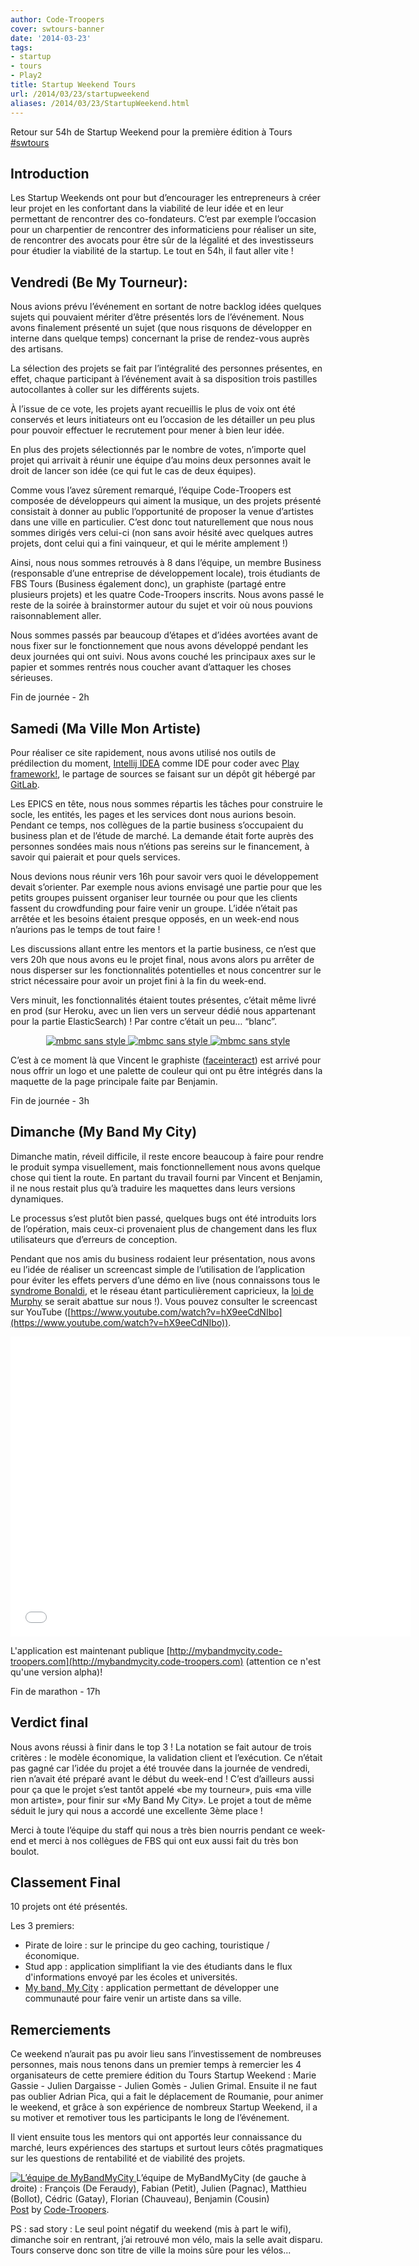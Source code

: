 ```yaml
---
author: Code-Troopers
cover: swtours-banner
date: '2014-03-23'
tags:
- startup
- tours
- Play2
title: Startup Weekend Tours
url: /2014/03/23/startupweekend
aliases: /2014/03/23/StartupWeekend.html
---
```



Retour sur 54h de Startup Weekend pour la première édition à Tours [#swtours](http://tours.startupweekend.org/)

## Introduction

Les Startup Weekends ont pour but d’encourager les entrepreneurs à créer leur projet en les confortant dans la viabilité de leur idée et en leur permettant de rencontrer des co-fondateurs. C’est par exemple l’occasion pour un charpentier de rencontrer des informaticiens pour réaliser un site, de rencontrer des avocats pour être sûr de la légalité et des investisseurs pour étudier la viabilité de la startup. Le tout en 54h, il faut aller vite !

## Vendredi (Be My Tourneur):

Nous avions prévu l’événement en sortant de notre backlog idées quelques sujets qui pouvaient mériter d’être présentés lors de l’événement. Nous avons finalement présenté un sujet (que nous risquons de développer en interne dans quelque temps) concernant la prise de rendez-vous auprès des artisans.

La sélection des projets se fait par l’intégralité des personnes présentes, en effet, chaque participant à l’événement avait à sa disposition trois pastilles autocollantes à coller sur les différents sujets.

À l’issue de ce vote, les projets ayant recueillis le plus de voix ont été conservés et leurs initiateurs ont eu l’occasion de les détailler un peu plus pour pouvoir effectuer le recrutement pour mener à bien leur idée.

En plus des projets sélectionnés par le nombre de votes, n’importe quel projet qui arrivait à réunir une équipe d’au moins deux personnes avait le droit de lancer son idée (ce qui fut le cas de deux équipes).

Comme vous l’avez sûrement remarqué, l’équipe Code-Troopers est composée de développeurs qui aiment la musique, un des projets présenté consistait à donner au public l’opportunité de proposer la venue d’artistes dans une ville en particulier. C’est donc tout naturellement que nous nous sommes dirigés vers celui-ci (non sans avoir hésité avec quelques autres projets, dont celui qui a fini vainqueur, et qui le mérite amplement !)

Ainsi, nous nous sommes retrouvés à 8 dans l’équipe, un membre Business (responsable d’une entreprise de développement locale), trois étudiants de FBS Tours (Business également donc), un graphiste (partagé entre plusieurs projets) et les quatre Code-Troopers inscrits. Nous avons passé le reste de la soirée à brainstormer autour du sujet et voir où nous pouvions raisonnablement aller.

Nous sommes passés par beaucoup d’étapes et d’idées avortées avant de nous fixer sur le fonctionnement que nous avons développé pendant les deux journées qui ont suivi. Nous avons couché les principaux axes sur le papier et sommes rentrés nous coucher avant d’attaquer les choses sérieuses.

Fin de journée - 2h


## Samedi (Ma Ville Mon Artiste)
Pour réaliser ce site rapidement, nous avons utilisé nos outils de prédilection du moment, [Intellij IDEA](http://www.jetbrains.com/idea/) comme IDE pour coder avec [Play framework!](http://playframework.com), le partage de sources se faisant sur un dépôt git hébergé par [GitLab](https://gitlab.com).

Les EPICS en tête, nous nous sommes répartis les tâches pour construire le socle, les entités, les pages et les services dont nous aurions besoin. Pendant ce temps, nos collègues de la partie business s’occupaient du business plan et de l’étude de marché. La demande était forte auprès des personnes sondées mais nous n’étions pas sereins sur le financement, à savoir qui paierait et pour quels services.

Nous devions nous réunir vers 16h pour savoir vers quoi le développement devait s’orienter. Par exemple nous avions envisagé une partie pour que les petits groupes puissent organiser leur tournée ou pour que les clients fassent du crowdfunding pour faire venir un groupe. L’idée n’était pas arrêtée et les besoins étaient presque opposés, en un week-end nous n’aurions pas le temps de tout faire !

Les discussions allant entre les mentors et la partie business, ce n’est que vers 20h que nous avons eu le projet final, nous avons alors pu arrêter de nous disperser sur les fonctionnalités potentielles et nous concentrer sur le strict nécessaire pour avoir un projet fini à la fin du week-end.

Vers minuit, les fonctionnalités étaient toutes présentes, c’était même livré en prod (sur Heroku, avec un lien vers un serveur dédié nous appartenant pour la partie ElasticSearch) ! Par contre c’était un peu… “blanc”.

<div style="text-align : center">
<a style="display: inline" href="/images/postSWTours/mbmc_nostyle_1.png" data-lightbox="image-0" title="mbmc sans style">
        <img class="mini" src="/images/postSWTours/mbmc_nostyle_1.png" alt="mbmc sans style"/>
</a>
<a style="display: inline" href="/images/postSWTours/mbmc_nostyle_2.png" data-lightbox="image-0" title="mbmc sans style">
        <img class="mini" src="/images/postSWTours/mbmc_nostyle_2.png" alt="mbmc sans style"/>
</a>
<a style="display: inline" href="/images/postSWTours/mbmc_nostyle_3.png" data-lightbox="image-0" title="mbmc sans style">
        <img class="mini" src="/images/postSWTours/mbmc_nostyle_3.png" alt="mbmc sans style"/>
</a>
</div>

C’est à ce moment là que Vincent le graphiste ([faceinteract](http://www.faceinteract.com/vnctplsn/)) est arrivé pour nous offrir un logo et une palette de couleur qui ont pu être intégrés dans la maquette de la page principale faite par Benjamin.

Fin de journée - 3h

## Dimanche (My Band My City)
Dimanche matin, réveil difficile, il reste encore beaucoup à faire pour rendre le produit sympa visuellement, mais fonctionnellement nous avons quelque chose qui tient la route. En partant du travail fourni par Vincent et Benjamin, il ne nous restait plus qu’à traduire les maquettes dans leurs versions dynamiques.

Le processus s’est plutôt bien passé, quelques bugs ont été introduits lors de l’opération, mais ceux-ci provenaient plus de changement dans les flux utilisateurs que d’erreurs de conception.

Pendant que nos amis du business rodaient leur présentation, nous avons eu l’idée de réaliser un screencast simple de l’utilisation de l’application pour éviter les effets pervers d’une démo en live (nous connaissons tous le [syndrome Bonaldi](http://fr.wikipedia.org/wiki/J%C3%A9r%C3%B4me_Bonaldi#Effet_Bonaldi), et le réseau étant particulièrement capricieux, la [loi de Murphy](http://fr.wikipedia.org/wiki/Loi_de_Murphy) se serait abattue sur nous !). Vous pouvez consulter le screencast sur YouTube ([https://www.youtube.com/watch?v=hX9eeCdNIbo](https://www.youtube.com/watch?v=hX9eeCdNIbo)).

<div style="text-align: center"><iframe width="640" height="480" src="//www.youtube.com/embed/hX9eeCdNIbo" frameborder="0"> </iframe></div>

L'application est maintenant publique [http://mybandmycity.code-troopers.com](http://mybandmycity.code-troopers.com) (attention ce n'est qu'une version alpha)!

Fin de marathon - 17h

## Verdict final
Nous avons réussi à finir dans le top 3 ! La notation se fait autour de trois critères : le modèle économique, la validation client et l’exécution. Ce n’était pas gagné car l’idée du projet a été trouvée dans la journée de vendredi, rien n’avait été préparé avant le début du week-end ! C’est d’ailleurs aussi pour ça que le projet s’est tantôt appelé «be my tourneur», puis «ma ville mon artiste», pour finir sur «My Band My City». Le projet a tout de même séduit le jury qui nous a accordé une excellente 3ème place !

Merci à toute l’équipe du staff qui nous a très bien nourris pendant ce week-end et merci à nos collègues de FBS qui ont eux aussi fait du très bon boulot.

## Classement Final
10 projets ont été présentés.

Les 3 premiers:
* Pirate de loire : sur le principe du geo caching, touristique / économique.
* Stud app : application simplifiant la vie des étudiants dans le flux d'informations envoyé par les écoles et universités.
* [My band, My City](http://mybandmycity.code-troopers.com) : application permettant de développer une communauté pour faire venir un artiste dans sa ville.

## Remerciements
Ce weekend n’aurait pas pu avoir lieu sans l’investissement de nombreuses personnes, mais nous tenons dans un premier temps à remercier les 4 organisateurs de cette premiere édition du Tours Startup Weekend : Marie Gassie - Julien Dargaisse - Julien Gomès - Julien Grimal. Ensuite il ne faut pas oublier Adrian Pica, qui a fait le déplacement de Roumanie, pour animer le weekend, et grâce à son expérience de nombreux Startup Weekend, il a su motiver et remotiver tous les participants le long de l’événement.

Il vient ensuite tous les mentors qui ont apportés leur connaissance du marché, leurs expériences des startups et surtout leurs côtés pragmatiques sur les questions de rentabilité et de viabilité des projets.


<a href="/images/postSWTours/team.jpg" data-lightbox="image-1" title="L’équipe de MyBandMyCity (de gauche à droite) : François (De Feraudy), Fabian (Petit), Julien (Pagnac), Matthieu (Bollot), Cédric (Gatay), Florian (Chauveau), Benjamin (Cousin)">
        <img class="mini" src="/images/postSWTours/team.jpg" alt="L’équipe de MyBandMyCity"/>
</a>
L’équipe de MyBandMyCity (de gauche à droite) : François (De Feraudy), Fabian (Petit), Julien (Pagnac), Matthieu (Bollot), Cédric (Gatay), Florian (Chauveau), Benjamin (Cousin)

<div id="fb-root" style="text-align:center"></div> <script>(function(d, s, id) { var js, fjs = d.getElementsByTagName(s)[0]; if (d.getElementById(id)) return; js = d.createElement(s); js.id = id; js.src = "//connect.facebook.net/en_US/all.js#xfbml=1"; fjs.parentNode.insertBefore(js, fjs); }(document, 'script', 'facebook-jssdk'));</script>
<div class="fb-post" data-href="https://www.facebook.com/media/set/?set=a.236794193172341.1073741831.123604307824664&amp;type=1" data-width="466"><div class="fb-xfbml-parse-ignore"><a href="https://www.facebook.com/media/set/?set=a.236794193172341.1073741831.123604307824664&amp;type=1">Post</a> by <a href="https://www.facebook.com/pages/Code-Troopers/123604307824664">Code-Troopers</a>.</div></div>


PS : sad story :
Le seul point négatif du weekend (mis à part le wifi), dimanche soir en rentrant, j’ai retrouvé mon vélo, mais la selle avait disparu. Tours conserve donc son titre de ville la moins sûre pour les vélos...
